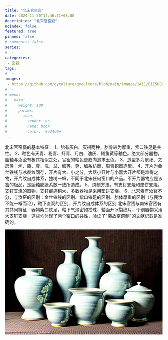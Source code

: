 ```yaml
---
title: "北宋官窑瓷"
date: 2024-11-30T17:46:11+08:00
description: "北宋官窑瓷"
noindex: false
featured: true
pinned: false
# comments: false
series:
#  - 
categories:
 - 瓷器
tags:
#  - 
images: 
 - https://github.com/gyculture/gyculture/blob/main/images/2411/B1E5088D0FE070FF974332167EB1D0C8.jpg?raw=true
#  - 
# menu:
#   main:
#     weight: 100
#     params:
#       icon:
#         vendor: bs
#         name: book
#         color: '#e24d0e'
---
```


北宋官窑瓷的基本特征：
1、胎有灰白、灰褐两种，胎骨较为厚重，紫口铁足是共性。
2、釉色有天青、粉青、虾青、月白、油灰、鳝鱼黄等釉色。绝大部分器物，胎釉与汝瓷有极其相似之处，官窑的釉色更趋向追求玉色。
3、造型多为祭祀、文房类：炉、瓶、尊、洗、盆、觚等，尊、觚系仿商、周青铜器造型。
4、开片为金丝铁线与冰裂纹同存，开片有大、小之分，大器小开片与小器大开片都是难得之物，开片纹自成体系，独树一帜，不同于北宋任何窑口的产品。不开片器物应是该窑的极品，是胎釉膨胀系数一致所造成。
5、烧制方法，有支钉支烧和垫饼支烧。支钉支烧的器物，支钉痕迹稍大，多数器物是采用垫饼支烧。
6、北宋素有汝官不分，与汝窑的区别：金丝铁线的区别、紫口铁足的区别、胎体厚重的区别（与民汝不能一概而论），釉下直观的区别、开片纹自成体系的区别
北宋官窑与南宋官窑有其共同特征：器物紫口铁足，釉下气泡密如攒珠，釉面开冰裂纹片，个别器物采用大支钉支烧，这些均体现了两个窑口的共性，验证了"袭故京遗制"的文献记载是准确的。

![image](https://github.com/gyculture/gyculture/blob/main/images/2411/ComfyUI_00001_.png)
